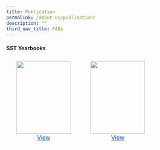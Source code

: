 ```yaml
---
title: Publication
permalink: /about-us/publication/
description: ""
third_nav_title: FAQs
---
```

#### SST Yearbooks

<table style="border:none;border-collapse:collapse;"><colgroup><col width="196"><col width="197"></colgroup><tbody><tr style="height:0pt"><td style="border-left:solid #ffffff 1pt;border-right:solid #ffffff 1pt;border-bottom:solid #ffffff 1pt;border-top:solid #ffffff 1pt;vertical-align:top;padding:5pt 5pt 5pt 5pt;overflow:hidden;overflow-wrap:break-word;"><p style="line-height:1.38;text-align: center;margin-top:0pt;margin-bottom:0pt;" dir="ltr"><span style="font-size:12pt;font-family:Arial;color:#000000;background-color:transparent;font-weight:400;font-style:normal;font-variant:normal;text-decoration:none;vertical-align:baseline;white-space:pre;white-space:pre-wrap;"><span style="border:none;display:inline-block;overflow:hidden;width:144px;height:192px;"><img style="margin-left:0px;margin-top:0px;" height="192" width="144" src="https://lh6.googleusercontent.com/_yDj1T32AE8t94AFzXJVQauIlI6dt-jvwiNFewFhlflLDDuinoeNdhj6cqvP9G430xtAR0kgOGXTL_2seam2CWCoBZlPRzKWTDJ8N9p1rSCB8YfstrFZYq8qzN_6kAlf-GgCadIrY7uoJUBbd_CWfsY"></span></span></p><p style="line-height:1.38;text-align: center;margin-top:0pt;margin-bottom:0pt;" dir="ltr"><a style="text-decoration:none;" href="https://online.fliphtml5.com/wuzql/drkn/#p=1"><span style="font-size:12pt;font-family:Arial;color:#1155cc;background-color:transparent;font-weight:400;font-style:normal;font-variant:normal;text-decoration:underline;-webkit-text-decoration-skip:none;text-decoration-skip-ink:none;vertical-align:baseline;white-space:pre;white-space:pre-wrap;">View</span></a></p></td><td style="border-left:solid #ffffff 1pt;border-right:solid #ffffff 1pt;border-bottom:solid #ffffff 1pt;border-top:solid #ffffff 1pt;vertical-align:top;padding:5pt 5pt 5pt 5pt;overflow:hidden;overflow-wrap:break-word;"><p style="line-height:1.38;text-align: center;margin-top:0pt;margin-bottom:0pt;" dir="ltr"><span style="font-size:12pt;font-family:Arial;color:#000000;background-color:transparent;font-weight:400;font-style:normal;font-variant:normal;text-decoration:none;vertical-align:baseline;white-space:pre;white-space:pre-wrap;"><span style="border:none;display:inline-block;overflow:hidden;width:144px;height:192px;"><img style="margin-left:0px;margin-top:0px;" height="192" width="144" src="https://lh6.googleusercontent.com/1mH0OgV4GH4Bmy-IKLYXFjd2kENqUemVx_-1GK8_JoaeiIM-EfBTekpOShlKHVi4y0k68insO3x1RtCyQoUC2KynitqhrWTgbEPxOjPB2-6y-nO-MDF0c7XV51DJcX9sZo88noQJlPAn6GW4ovIGO6M"></span></span></p><p style="line-height:1.38;text-align: center;margin-top:0pt;margin-bottom:0pt;" dir="ltr"><a style="text-decoration:none;" href="https://online.fliphtml5.com/wuzql/sdfr/"><span style="font-size:12pt;font-family:Arial;color:#1155cc;background-color:transparent;font-weight:400;font-style:normal;font-variant:normal;text-decoration:underline;-webkit-text-decoration-skip:none;text-decoration-skip-ink:none;vertical-align:baseline;white-space:pre;white-space:pre-wrap;">View</span></a></p></td></tr></tbody></table>